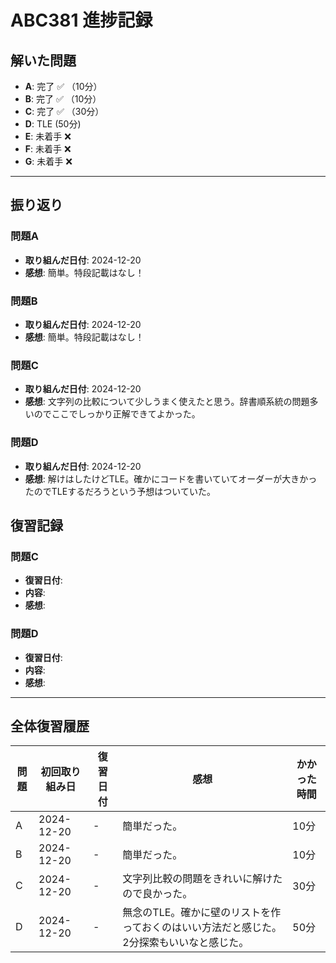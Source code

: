 # ABC381 進捗記録

## 解いた問題
- **A**: 完了 ✅ （10分）
- **B**: 完了 ✅ （10分）
- **C**: 完了 ✅ （30分）
- **D**: TLE (50分)
- **E**: 未着手 ❌
- **F**: 未着手 ❌
- **G**: 未着手 ❌

---

## 振り返り
### 問題A
- **取り組んだ日付**: 2024-12-20
- **感想**: 簡単。特段記載はなし！

### 問題B
- **取り組んだ日付**: 2024-12-20
- **感想**: 簡単。特段記載はなし！

### 問題C
- **取り組んだ日付**: 2024-12-20
- **感想**: 文字列の比較について少しうまく使えたと思う。辞書順系統の問題多いのでここでしっかり正解できてよかった。

### 問題D
- **取り組んだ日付**: 2024-12-20
- **感想**: 解けはしたけどTLE。確かにコードを書いていてオーダーが大きかったのでTLEするだろうという予想はついていた。

## 復習記録

### 問題C
- **復習日付**: 
- **内容**: 
- **感想**:

### 問題D
- **復習日付**: 
- **内容**: 
- **感想**: 

---

## 全体復習履歴
| 問題 | 初回取り組み日 | 復習日付     | 感想                                     | かかった時間 |
|------|----------------|--------------|------------------------------------------|--------------|
| A    | 2024-12-20     | -            |  簡単だった。   | 10分         |
| B    | 2024-12-20     | -            | 簡単だった。   | 10分         |
| C    | 2024-12-20     | -            | 文字列比較の問題をきれいに解けたので良かった。  | 30分         |
| D    | 2024-12-20     | -            | 無念のTLE。確かに壁のリストを作っておくのはいい方法だと感じた。2分探索もいいなと感じた。  | 50分         |

